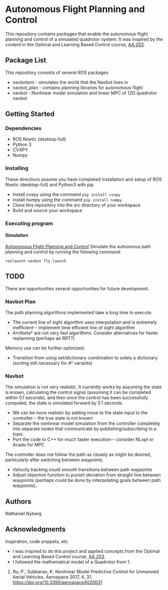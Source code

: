 # Autonomous Flight Planning and Control

This repository contains packages that enable the autonomous flight planning and control of a simulated quadrotor system. It was inspired by the content in the Optimal and Learning Based Control course, [AA 203](http://asl.stanford.edu/aa203/).

## Package List

This repository consists of several ROS packages
- navbotsim - simulates the world that the Navbot lives in
- navbot_plan - contains planning libraries for autonomous flight
- navbot - Nonlinear model simulation and linear MPC of 12D quadrotor navbot

## Getting Started

### Dependencies

* ROS Noetic (desktop-full)
* Python 3
* CVXPY
* Numpy

### Installing

These directions assume you have completed installation and setup of ROS Noetic (desktop-full) and Python3 with pip

* Install cvxpy using the command `pip install cvxpy`
* install numpy using the command `pip install numpy`
* Clone this repository into the src directory of your workspace
* Build and source your workspace

### Executing program

#### Simulation

[Autonomous Flight Planning and Control](https://youtu.be/YIE2_jggq4w)
Simulate the autnomous path planning and control by running the folowing command:

`roslaunch navbot fly.launch`

## TODO

There are opportunities several opportunities for future development.

### Navbot Plan

The path planning algorithms implemented take a long time to execute.
* The current line of sight algorithm uses interpolation and is extremely inefficient-- implement time efficient line of sight algorithm
* A*/theta* are not very fast algorithms. Consider alternatives for faster replanning (perhaps an RRT?)

Memory use can be further optimized.
* Transition from using set/dictionary combination to solely a dictionary (sorting still necessary for A* variants)

### Navbot
The simulation is not very realistic. It currently works by assuming the state is known, calculating the control signal (assuming it can be completed within 0.1 seconds), and then once the control has been successfully computed, the state is simulated forward by 0.1 seconds.
* We can be more realistic by adding noise to the state input to the controller-- the true state is not known
* Separate the nonlinear model simulation from the controller completely into separate nodes that communicate by publishing/subscribing to a topic.
* Port the code to C++ for much faster execution-- consider NLopt or Acado for MPC

The controller does not follow the path as closely as might be desired, particularly after switching between waypoints.
* Velocity tracking could smooth transitions between path waypoints
* Adjust objective function to punish deviation from straight line between waypoints (perhaps could be done by interpolating goals between path waypoints).

## Authors

Nathaniel Nyberg

## Acknowledgments

Inspiration, code snippets, etc.

* I was inspired to do this project and applied concepts from the Optimal and Learning Based Control course, [AA 203](http://asl.stanford.edu/aa203/).
* I followed the mathematical model of a Quadrotor from 1.

1. Ru, P.; Subbarao, K. Nonlinear Model Predictive Control for Unmanned Aerial Vehicles. Aerospace 2017, 4, 31. https://doi.org/10.3390/aerospace4020031




